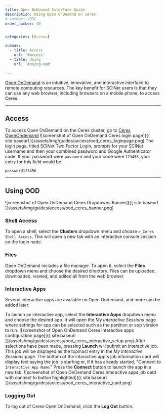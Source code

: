 ```yaml
---
title: Open OnDemand Interface Guide
description: Using Open OnDemand on Ceres
# author: VRSC
order_number: 40


categories: [Access]

subnav:
  - title: Access
    url: '#access'
  - title: Using
    url: '#using-ood'

---
```



[Open OnDemand](https://openondemand.org/) is an intuitive, innovative, and interactive interface to remote computing resources. The key benefit for SCINet users is that they can use any web browser, including browsers on a mobile phone, to access Ceres. <!--more-->

---
## Access
To access Open OnDemand on the Ceres cluster, go to [Ceres OpenOndemand](http://ceres-ood.scinet.usda.gov/)
![screenshot of Open OnDemand Ceres login page]({{ site.baseurl }}/assets/img/guides/access/ood_ceres_loginpage.png)
The login page, titled SCINet Two Factor Login, prompts for your SCINet username and then your combined password and Google Authenticator code. If your password were `password` and your code were `123456`, your entry for this field would be:
```
password123456
```

---
## Using OOD
![screenshot of Open OnDemand Ceres Dropdowns Banner]({{ site.baseurl }}/assets/img/guides/access/ood_ceres_banner.png)
### Shell Access
To open a shell, select the **Clusters** dropdown menu and choose `>_Ceres Shell Access`. This will open a new tab with an interactive console session on the login node.

### Files
Open OnDemand includes a file manager. To open it, select the **Files** dropdown menu and choose the desired directory. Files can be uploaded, downloaded, viewed, and edited all from the web browser.

### Interactive Apps
Several interactive apps are available on Open Ondemand, and more can be added later. 

To launch an interactive app, select the **Interactive Apps** dropdown menu and choose the desired app. It will open the *My Interactive Sessions* page where settings for app can be selected such as the partition or app version to run. 
![screenshot of Open OnDemand Ceres interactive apps configuration page]({{ site.baseurl }}/assets/img/guides/access/ood_ceres_interactive_setup.png)
After selections have been made, pressing **Launch** will submit an interactive job. This job will be displayed as the topmost entry in the *My Interactive Sessions* page. The bottom of the intaractive app's job information card will display text saying the job is starting or, if it has already started, "Connect to `Interactive App Name`." Press the **Connect** button to launch the app in a new tab. 
![screenshot of Open OnDemand Ceres interactive apps job card with connect to button highlighted]({{ site.baseurl }}/assets/img/guides/access/ood_ceres_interactive_card.png)
### Logging Out
To log out of Ceres Open OnDemand, click the **Log Out** button. 
